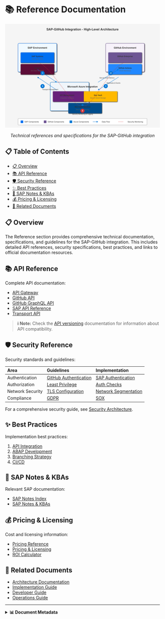 # 📚 Reference Documentation

<div align="center">
  
  <img src="../../assets/images/architecture/high-level-architecture.svg" alt="Reference Documentation" width="700">
  
  *Technical references and specifications for the SAP-GitHub integration*
</div>

## 📋 Table of Contents

- [📋 Overview](#-overview)
- [📚 API Reference](#-api-reference)
- [🛡️ Security Reference](#️-security-reference)
- [✨ Best Practices](#-best-practices)
- [📝 SAP Notes & KBAs](#-sap-notes--kbas)
- [💰 Pricing & Licensing](#-pricing--licensing)
- [🔗 Related Documents](#-related-documents)

## 📋 Overview

The Reference section provides comprehensive technical documentation, specifications, and guidelines for the SAP-GitHub integration. This includes detailed API references, security specifications, best practices, and links to official documentation resources.

## 📚 API Reference

Complete API documentation:

- [API Gateway](./api-reference/api-gateway.md)
- [GitHub API](./api-reference/github-api.md)
- [GitHub GraphQL API](./api-reference/github-graphql.md)
- [SAP API Reference](./api-reference/abap-examples.md)
- [Transport API](./api-reference/transport-api.md)

> **ℹ️ Note:** Check the [API versioning](./api-reference/api-versioning.md) documentation for information about API compatibility.

## 🛡️ Security Reference

Security standards and guidelines:

| Area | Guidelines | Implementation |
|:-----|:-----------|:---------------|
| Authentication | [GitHub Authentication](./security-reference/github-auth.md) | [SAP Authentication](./security-reference/sap-authentication.md) |
| Authorization | [Least Privilege](./security-reference/least-privilege.md) | [Auth Checks](./security-reference/auth-checks.md) |
| Network Security | [TLS Configuration](./security-reference/tls-config.md) | [Network Segmentation](./security-reference/network-segmentation.md) |
| Compliance | [GDPR](./security-reference/gdpr.md) | [SOX](./security-reference/sox.md) |

For a comprehensive security guide, see [Security Architecture](./security-reference/security-architecture.md).

## ✨ Best Practices

Implementation best practices:

1. [API Integration](./best-practices/api-integration.md)
2. [ABAP Development](./best-practices/abap-development.md)
3. [Branching Strategy](./best-practices/branching-strategy.md)
4. [CI/CD](./best-practices/ci-cd.md)

## 📝 SAP Notes & KBAs

Relevant SAP documentation:

- [SAP Notes Index](./sap-notes/index.md)
- [SAP Notes & KBAs](./sap-notes-kba.md)

## 💰 Pricing & Licensing

Cost and licensing information:

- [Pricing Reference](./pricing-reference.md)
- [Pricing & Licensing](./pricing-licensing.md)
- [ROI Calculator](./benefits/roi-calculator.md)

## 🔗 Related Documents

- [Architecture Documentation](../1-architecture/README.md)
- [Implementation Guide](../2-implementation-guide/README.md)
- [Developer Guide](../3-developer-guide/README.md)
- [Operations Guide](../4-operations-guide/README.md)

---

<details>
<summary><strong>📊 Document Metadata</strong></summary>

- **Last Updated:** 2025-04-07
- **Author:** SAP-GitHub Integration Team
- **Version:** 1.0.0
- **Status:** Published
</details>